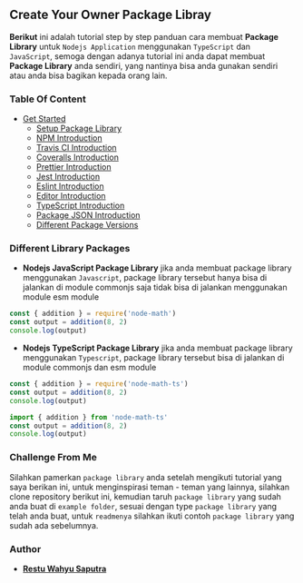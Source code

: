 ## Create Your Owner Package Libray

**Berikut** ini adalah tutorial step by step panduan cara membuat **Package Library** untuk `Nodejs Application` menggunakan `TypeScript` dan `JavaScript`, semoga dengan adanya tutorial ini anda dapat membuat **Package Library** anda sendiri, yang nantinya bisa anda gunakan sendiri atau anda bisa bagikan kepada orang lain.

### Table Of Content

- [Get Started](#get-started)
  - [Setup Package Library](https://github.com/restuwahyu13/node-owner-package/content/Setup_Application.md)
  - [NPM Introduction](https://github.com/restuwahyu13/node-owner-package/content/NPM_Setup.md)
  - [Travis CI Introduction](https://github.com/restuwahyu13/node-owner-package/content/CI_Setup.md)
  - [Coveralls Introduction](https://github.com/restuwahyu13/node-owner-package/content/Coveralls_Setup.md)
  - [Prettier Introduction](https://github.com/restuwahyu13/node-owner-package/content/Prettier_Setup.md)
  - [Jest Introduction](https://github.com/restuwahyu13/node-owner-package/content/Jest_Setup.md)
  - [Eslint Introduction](https://github.com/restuwahyu13/node-owner-package/content/Eslint_Config.md)
  - [Editor Introduction](https://github.com/restuwahyu13/node-owner-package/content/Editor_Config.md)
  - [TypeScript Introduction](https://github.com/restuwahyu13/node-owner-package/content/TypeScript_Setup.md)
  - [Package JSON Introduction](https://github.com/restuwahyu13/node-owner-package/content/Package_Structure.md)
  - [Different Package Versions](https://github.com/restuwahyu13/node-owner-package/content/DPV.md)

### Different Library Packages

- **Nodejs JavaScript Package Library** jika anda membuat package library menggunakan `Javascript`, package library tersebut hanya bisa di jalankan di module commonjs saja tidak bisa di jalankan menggunakan module esm module

```javascript
const { addition } = require('node-math')
const output = addition(8, 2)
console.log(output)
```

- **Nodejs TypeScript Package Library** jika anda membuat package library menggunakan `Typescript`, package library tersebut bisa di jalankan di module commonjs dan esm module

```typescript
const { addition } = require('node-math-ts')
const output = addition(8, 2)
console.log(output)
```

```typescript
import { addition } from 'node-math-ts'
const output = addition(8, 2)
console.log(output)
```

### Challenge From Me

Silahkan pamerkan `package library` anda setelah mengikuti tutorial yang saya berikan ini, untuk menginspirasi teman - teman yang lainnya, silahkan clone repository berikut ini, kemudian taruh `package library` yang sudah anda buat di `example folder`, sesuai dengan type `package library` yang telah anda buat, untuk `readmenya` silahkan ikuti contoh `package library` yang sudah ada sebelumnya.

### Author

- **[Restu Wahyu Saputra](https://github.com/restuwahyu13)**
